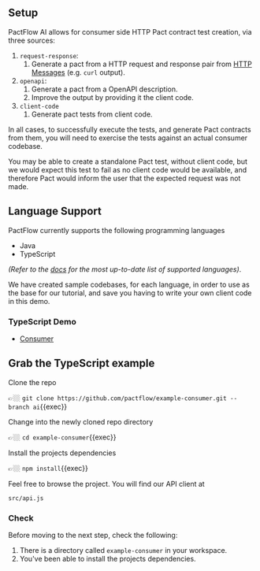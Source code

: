 ## Setup

PactFlow AI allows for consumer side HTTP Pact contract test creation, via three sources:

1. `request-response`:
   1. Generate a pact from a HTTP request and response pair from [HTTP Messages](https://developer.mozilla.org/en-US/docs/Web/HTTP/Messages) (e.g. `curl` output).
2. `openapi`:
   1. Generate a pact from a OpenAPI description.
   2. Improve the output by providing it the client code.
3. `client-code`
   1. Generate pact tests from client code.

In all cases, to successfully execute the tests, and generate Pact contracts from them, you will need to exercise the tests against an actual consumer codebase.

You may be able to create a standalone Pact test, without client code, but we would expect this test to fail as no client code would be available, and therefore Pact would inform the user that the expected request was not made.

## Language Support

PactFlow currently supports the following programming languages

- Java
- TypeScript

*(Refer to the [docs](https://docs.pactflow.io/docs/ai) for the most up-to-date list of supported languages)*.

We have created sample codebases, for each language, in order to use as the base for our tutorial, and save you having
to write your own client code in this demo.

### TypeScript Demo

- [Consumer](https://github.com/pactflow/example-consumer)

## Grab the TypeScript example

Clone the repo

👉🏼 `git clone https://github.com/pactflow/example-consumer.git --branch ai`{{exec}}

Change into the newly cloned repo directory

👉🏼 `cd example-consumer`{{exec}}

Install the projects dependencies

👉🏼 `npm install`{{exec}}

Feel free to browse the project. You will find our API client at

`src/api.js`

### Check

Before moving to the next step, check the following:

1. There is a directory called `example-consumer` in your workspace.
2. You've been able to install the projects dependencies.
